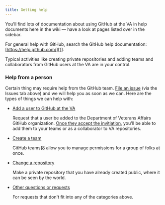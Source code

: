 ```yaml
---
title: Getting help
---
```


You'll find lots of documentation about using GitHub at the VA in help documents here in the wiki — have a look at pages listed over in the sidebar.

For general help with GitHub, search the GitHub help documentation: [https://help.github.com/][1].

Typical activities like creating private repositories and adding teams and collaborators from GitHub users at the VA are in your control.

### Help from a person

Certain thing may require help from the GitHub team. [File an issue][2] (via the Issues tab above) and we will help you as soon as we can. Here are the types of things we can help with: 

- [Add a user to GitHub at the VA][3]

    Request that a user be added to the Department of Veterans Affairs GitHub organization. [Once they accept the invitiation][7], you'll be able to add them to your teams or as a collaborator to VA repositories.

- [Create a team][4]

    GitHub teams][8] allow you to manage permissions for a group of folks at once.

- [Change a repository][5]

    Make a private repository that you have already created public, where it can be seen by the world.
- [Other questions or requests][6]

    For requests that don't fit into any of the categories above.

[1]: https://help.github.com/
[2]: https://github.com/department-of-veterans-affairs/github-user-requests/issues/new/choose
[3]: https://github.com/department-of-veterans-affairs/github-user-requests/issues/new?assignees=&labels=add-user-to-org%2C+new-user%2C+user-created&template=add-user-to-the-va-organization.md&title=ADD+USER+TO+ORG+-+%5BUSERNAME%5D
[4]: https://github.com/department-of-veterans-affairs/github-user-requests/issues/new?assignees=&labels=new-team%2C+user-created&template=create-team.md&title=CREATE+TEAM+-+%5BTEAM-NAME%5D
[5]: https://github.com/department-of-veterans-affairs/github-user-requests/issues/new?assignees=&labels=modify-repo%2C+user-created&template=change-a-repository.md&title=CHANGE+REPO+-+%5BREPOSITORY-NAME%5D
[6]: https://github.com/department-of-veterans-affairs/github-user-requests/issues/new
[7]: JOIN
[8]: https://help.github.com/en/articles/about-teams